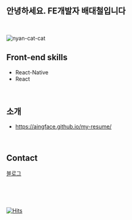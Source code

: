 ## 안녕하세요. FE개발자 배대철입니다
<br/>

![nyan-cat-cat](https://user-images.githubusercontent.com/40132591/175981309-b6267575-5fd6-450e-a375-47cec3eceed5.gif)

## Front-end skills
- React-Native
- React 
<br/>

## 소개

- https://aingface.github.io/my-resume/
<br/>

## Contact<br/>
 [블로그](https://aingface.tistory.com/)
 

<br/><br/><br/>

[![Hits](https://hits.seeyoufarm.com/api/count/incr/badge.svg?url=https%3A%2F%2Fgithub.com%2Faingface&count_bg=%2379C83D&title_bg=%23555555&icon=&icon_color=%23E7E7E7&title=hits&edge_flat=false)](https://hits.seeyoufarm.com)                  


